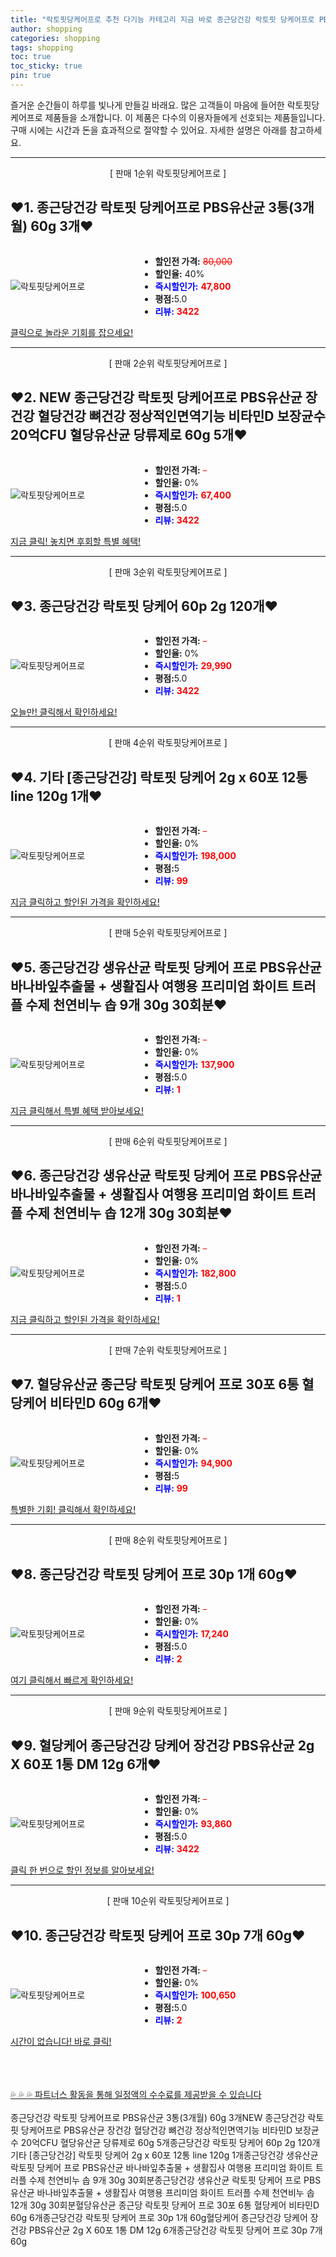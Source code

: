```yaml
---
title: "락토핏당케어프로 추천 다기능 카테고리 지금 바로 종근당건강 락토핏 당케어프로 PBS유산균 3통(3개월)"
author: shopping
categories: shopping
tags: shopping
toc: true
toc_sticky: true
pin: true
---
```

즐거운 순간들이 하루를 빛나게 만들길 바래요. 많은 고객들이 마음에 들어한 락토핏당케어프로 제품들을 소개합니다. 이 제품은 다수의 이용자들에게 선호되는 제품들입니다. 구매 시에는 시간과 돈을 효과적으로 절약할 수 있어요. 자세한 설명은 아래를 참고하세요.

---
<p class="toplist" style="margin: 0 auto; display: block; width: fit-content;">[ 판매 1순위 락토핏당케어프로 ]</p>

<h2><strong>❤️1. 종근당건강 락토핏 당케어프로 PBS유산균 3통(3개월) 60g 3개❤️</strong></h2>

<div style="display: flex; align-items: center;">
    <div style="flex: 0.4;">
        <img src="https://thumbnail6.coupangcdn.com/thumbnails/remote/230x230ex/image/vendor_inventory/79e6/27ba7e2475f26c8a35f790ddc77615d926b955b1bbd758a3d8b7146bd5a8.jpg" alt="락토핏당케어프로" style="max-width: 100%;">
    </div>
    <div style="flex: 0.6; margin-left: 10px;">
        <ul>
            <li><strong>할인전 가격:</strong> <del style="color: red;">80,000</del></li>
            <li><strong>할인율:</strong> 40%</li>
            <li><span style='color:blue'><strong>즉시할인가:</strong></span> <span style='color:red'><strong>47,800</strong></span></li>
            <li><strong>평점:</strong>5.0</li>
            <li><span style='color:blue'><strong>리뷰:</strong></span> <span style='color:red'><strong>3422</strong></span></li>
        </ul>
    </div>
</div>
<div class="center">
    <a href="https://selin100587.github.io?lptag=AF9450613&subid=githubio&pageKey=7893057219&traceid=V0-153&itemId=23110121630&vendorItemId=90789640012" class="myButton">
        클릭으로 놀라운 기회를 잡으세요!
    </a>
</div>


---
<p class="toplist" style="margin: 0 auto; display: block; width: fit-content;">[ 판매 2순위 락토핏당케어프로 ]</p>

<h2><strong>❤️2. NEW 종근당건강 락토핏 당케어프로 PBS유산균 장건강 혈당건강 뼈건강 정상적인면역기능 비타민D 보장균수 20억CFU 혈당유산균 당류제로 60g 5개❤️</strong></h2>

<div style="display: flex; align-items: center;">
    <div style="flex: 0.4;">
        <img src="https://thumbnail8.coupangcdn.com/thumbnails/remote/230x230ex/image/vendor_inventory/9c00/24f295860d4a5a718006c52ccf52ff3a6f922fe20f2f6f8383a6fbe0ea45.jpg" alt="락토핏당케어프로" style="max-width: 100%;">
    </div>
    <div style="flex: 0.6; margin-left: 10px;">
        <ul>
            <li><strong>할인전 가격:</strong> <del style="color: red;">-</del></li>
            <li><strong>할인율:</strong> 0%</li>
            <li><span style='color:blue'><strong>즉시할인가:</strong></span> <span style='color:red'><strong>67,400</strong></span></li>
            <li><strong>평점:</strong>5.0</li>
            <li><span style='color:blue'><strong>리뷰:</strong></span> <span style='color:red'><strong>3422</strong></span></li>
        </ul>
    </div>
</div>
<div class="center">
    <a href="https://selin100587.github.io?lptag=AF9450613&subid=githubio&pageKey=7893057219&traceid=V0-153&itemId=23389977307&vendorItemId=90587601731" class="myButton">
        지금 클릭! 놓치면 후회할 특별 혜택!
    </a>
</div>


---
<p class="toplist" style="margin: 0 auto; display: block; width: fit-content;">[ 판매 3순위 락토핏당케어프로 ]</p>

<h2><strong>❤️3. 종근당건강 락토핏 당케어 60p 2g 120개❤️</strong></h2>

<div style="display: flex; align-items: center;">
    <div style="flex: 0.4;">
        <img src="https://thumbnail10.coupangcdn.com/thumbnails/remote/230x230ex/image/vendor_inventory/0796/39fd5349e43ae96d4871f1866ebe3e70749b29b1395eef0a306c41ce5e7b.jpg" alt="락토핏당케어프로" style="max-width: 100%;">
    </div>
    <div style="flex: 0.6; margin-left: 10px;">
        <ul>
            <li><strong>할인전 가격:</strong> <del style="color: red;">-</del></li>
            <li><strong>할인율:</strong> 0%</li>
            <li><span style='color:blue'><strong>즉시할인가:</strong></span> <span style='color:red'><strong>29,990</strong></span></li>
            <li><strong>평점:</strong>5.0</li>
            <li><span style='color:blue'><strong>리뷰:</strong></span> <span style='color:red'><strong>3422</strong></span></li>
        </ul>
    </div>
</div>
<div class="center">
    <a href="https://selin100587.github.io?lptag=AF9450613&subid=githubio&pageKey=7893057219&traceid=V0-153&itemId=23457125792&vendorItemId=90558875780" class="myButton">
        오늘만! 클릭해서 확인하세요!
    </a>
</div>


---
<p class="toplist" style="margin: 0 auto; display: block; width: fit-content;">[ 판매 4순위 락토핏당케어프로 ]</p>

<h2><strong>❤️4. 기타 [종근당건강] 락토핏 당케어 2g x 60포 12통 line 120g 1개❤️</strong></h2>

<div style="display: flex; align-items: center;">
    <div style="flex: 0.4;">
        <img src="https://thumbnail7.coupangcdn.com/thumbnails/remote/230x230ex/image/vendor_inventory/8ba1/19881a8a655217f8a47ae80ada284fe568949fd91f49b728ada579af4af6.jpg" alt="락토핏당케어프로" style="max-width: 100%;">
    </div>
    <div style="flex: 0.6; margin-left: 10px;">
        <ul>
            <li><strong>할인전 가격:</strong> <del style="color: red;">-</del></li>
            <li><strong>할인율:</strong> 0%</li>
            <li><span style='color:blue'><strong>즉시할인가:</strong></span> <span style='color:red'><strong>198,000</strong></span></li>
            <li><strong>평점:</strong>5</li>
            <li><span style='color:blue'><strong>리뷰:</strong></span> <span style='color:red'><strong>99</strong></span></li>
        </ul>
    </div>
</div>
<div class="center">
    <a href="https://selin100587.github.io?lptag=AF9450613&subid=githubio&pageKey=7925920415&traceid=V0-153&itemId=22432227060&vendorItemId=90796019245" class="myButton">
        지금 클릭하고 할인된 가격을 확인하세요!
    </a>
</div>


---
<p class="toplist" style="margin: 0 auto; display: block; width: fit-content;">[ 판매 5순위 락토핏당케어프로 ]</p>

<h2><strong>❤️5. 종근당건강 생유산균 락토핏 당케어 프로 PBS유산균 바나바잎추출물 + 생활집사 여행용 프리미엄 화이트 트러플 수제 천연비누 솝 9개 30g 30회분❤️</strong></h2>

<div style="display: flex; align-items: center;">
    <div style="flex: 0.4;">
        <img src="https://thumbnail9.coupangcdn.com/thumbnails/remote/230x230ex/image/vendor_inventory/8d55/f3314d18d6f7dd6d4c1a33d80f83c1d7a286b68ceba3972f5277a760b276.png" alt="락토핏당케어프로" style="max-width: 100%;">
    </div>
    <div style="flex: 0.6; margin-left: 10px;">
        <ul>
            <li><strong>할인전 가격:</strong> <del style="color: red;">-</del></li>
            <li><strong>할인율:</strong> 0%</li>
            <li><span style='color:blue'><strong>즉시할인가:</strong></span> <span style='color:red'><strong>137,900</strong></span></li>
            <li><strong>평점:</strong>5.0</li>
            <li><span style='color:blue'><strong>리뷰:</strong></span> <span style='color:red'><strong>1</strong></span></li>
        </ul>
    </div>
</div>
<div class="center">
    <a href="https://selin100587.github.io?lptag=AF9450613&subid=githubio&pageKey=8221367358&traceid=V0-153&itemId=23630067705&vendorItemId=90443096280" class="myButton">
        지금 클릭해서 특별 혜택 받아보세요!
    </a>
</div>


---
<p class="toplist" style="margin: 0 auto; display: block; width: fit-content;">[ 판매 6순위 락토핏당케어프로 ]</p>

<h2><strong>❤️6. 종근당건강 생유산균 락토핏 당케어 프로 PBS유산균 바나바잎추출물 + 생활집사 여행용 프리미엄 화이트 트러플 수제 천연비누 솝 12개 30g 30회분❤️</strong></h2>

<div style="display: flex; align-items: center;">
    <div style="flex: 0.4;">
        <img src="https://thumbnail9.coupangcdn.com/thumbnails/remote/230x230ex/image/vendor_inventory/5f01/7da3a1128ca859cbf873f4534c78fc02a56bb78ac8a5aa0a16fd757332d1.png" alt="락토핏당케어프로" style="max-width: 100%;">
    </div>
    <div style="flex: 0.6; margin-left: 10px;">
        <ul>
            <li><strong>할인전 가격:</strong> <del style="color: red;">-</del></li>
            <li><strong>할인율:</strong> 0%</li>
            <li><span style='color:blue'><strong>즉시할인가:</strong></span> <span style='color:red'><strong>182,800</strong></span></li>
            <li><strong>평점:</strong>5.0</li>
            <li><span style='color:blue'><strong>리뷰:</strong></span> <span style='color:red'><strong>1</strong></span></li>
        </ul>
    </div>
</div>
<div class="center">
    <a href="https://selin100587.github.io?lptag=AF9450613&subid=githubio&pageKey=8221367358&traceid=V0-153&itemId=23630067703&vendorItemId=90443096249" class="myButton">
        지금 클릭하고 할인된 가격을 확인하세요!
    </a>
</div>


---
<p class="toplist" style="margin: 0 auto; display: block; width: fit-content;">[ 판매 7순위 락토핏당케어프로 ]</p>

<h2><strong>❤️7. 혈당유산균 종근당 락토핏 당케어 프로 30포 6통 혈당케어 비타민D 60g 6개❤️</strong></h2>

<div style="display: flex; align-items: center;">
    <div style="flex: 0.4;">
        <img src="https://thumbnail7.coupangcdn.com/thumbnails/remote/230x230ex/image/vendor_inventory/1ed2/a3c5be7bde0b4256acb892be3320a26f7db905ab58f16482030c9e9aafff.jpg" alt="락토핏당케어프로" style="max-width: 100%;">
    </div>
    <div style="flex: 0.6; margin-left: 10px;">
        <ul>
            <li><strong>할인전 가격:</strong> <del style="color: red;">-</del></li>
            <li><strong>할인율:</strong> 0%</li>
            <li><span style='color:blue'><strong>즉시할인가:</strong></span> <span style='color:red'><strong>94,900</strong></span></li>
            <li><strong>평점:</strong>5</li>
            <li><span style='color:blue'><strong>리뷰:</strong></span> <span style='color:red'><strong>99</strong></span></li>
        </ul>
    </div>
</div>
<div class="center">
    <a href="https://selin100587.github.io?lptag=AF9450613&subid=githubio&pageKey=8210459958&traceid=V0-153&itemId=23563395605&vendorItemId=90589361432" class="myButton">
        특별한 기회! 클릭해서 확인하세요!
    </a>
</div>


---
<p class="toplist" style="margin: 0 auto; display: block; width: fit-content;">[ 판매 8순위 락토핏당케어프로 ]</p>

<h2><strong>❤️8. 종근당건강 락토핏 당케어 프로 30p 1개 60g❤️</strong></h2>

<div style="display: flex; align-items: center;">
    <div style="flex: 0.4;">
        <img src="https://thumbnail7.coupangcdn.com/thumbnails/remote/230x230ex/image/vendor_inventory/9afd/b0d9fbce4257e2f449d60459623e46391b3a484a7d27fd0a6d10b119d1ff.jpg" alt="락토핏당케어프로" style="max-width: 100%;">
    </div>
    <div style="flex: 0.6; margin-left: 10px;">
        <ul>
            <li><strong>할인전 가격:</strong> <del style="color: red;">-</del></li>
            <li><strong>할인율:</strong> 0%</li>
            <li><span style='color:blue'><strong>즉시할인가:</strong></span> <span style='color:red'><strong>17,240</strong></span></li>
            <li><strong>평점:</strong>5.0</li>
            <li><span style='color:blue'><strong>리뷰:</strong></span> <span style='color:red'><strong>2</strong></span></li>
        </ul>
    </div>
</div>
<div class="center">
    <a href="https://selin100587.github.io?lptag=AF9450613&subid=githubio&pageKey=8211346526&traceid=V0-153&itemId=23570905363&vendorItemId=90596852820" class="myButton">
        여기 클릭해서 빠르게 확인하세요!
    </a>
</div>


---
<p class="toplist" style="margin: 0 auto; display: block; width: fit-content;">[ 판매 9순위 락토핏당케어프로 ]</p>

<h2><strong>❤️9. 혈당케어 종근당건강 당케어 장건강 PBS유산균 2g X 60포 1통 DM 12g 6개❤️</strong></h2>

<div style="display: flex; align-items: center;">
    <div style="flex: 0.4;">
        <img src="https://thumbnail10.coupangcdn.com/thumbnails/remote/230x230ex/image/vendor_inventory/6e26/119a5efacae4f341c0bdd35c80e260c80f10711d534df187038cfc1b3cc7.jpg" alt="락토핏당케어프로" style="max-width: 100%;">
    </div>
    <div style="flex: 0.6; margin-left: 10px;">
        <ul>
            <li><strong>할인전 가격:</strong> <del style="color: red;">-</del></li>
            <li><strong>할인율:</strong> 0%</li>
            <li><span style='color:blue'><strong>즉시할인가:</strong></span> <span style='color:red'><strong>93,860</strong></span></li>
            <li><strong>평점:</strong>5.0</li>
            <li><span style='color:blue'><strong>리뷰:</strong></span> <span style='color:red'><strong>3422</strong></span></li>
        </ul>
    </div>
</div>
<div class="center">
    <a href="https://selin100587.github.io?lptag=AF9450613&subid=githubio&pageKey=7893057219&traceid=V0-153&itemId=23098153158&vendorItemId=90609848486" class="myButton">
        클릭 한 번으로 할인 정보를 알아보세요!
    </a>
</div>


---
<p class="toplist" style="margin: 0 auto; display: block; width: fit-content;">[ 판매 10순위 락토핏당케어프로 ]</p>

<h2><strong>❤️10. 종근당건강 락토핏 당케어 프로 30p 7개 60g❤️</strong></h2>

<div style="display: flex; align-items: center;">
    <div style="flex: 0.4;">
        <img src="https://thumbnail6.coupangcdn.com/thumbnails/remote/230x230ex/image/vendor_inventory/2c2b/8848a25ecb8f8268b9528aecc938334c6d7995e947c1cb599db554b013fc.jpg" alt="락토핏당케어프로" style="max-width: 100%;">
    </div>
    <div style="flex: 0.6; margin-left: 10px;">
        <ul>
            <li><strong>할인전 가격:</strong> <del style="color: red;">-</del></li>
            <li><strong>할인율:</strong> 0%</li>
            <li><span style='color:blue'><strong>즉시할인가:</strong></span> <span style='color:red'><strong>100,650</strong></span></li>
            <li><strong>평점:</strong>5.0</li>
            <li><span style='color:blue'><strong>리뷰:</strong></span> <span style='color:red'><strong>2</strong></span></li>
        </ul>
    </div>
</div>
<div class="center">
    <a href="https://selin100587.github.io?lptag=AF9450613&subid=githubio&pageKey=8211346526&traceid=V0-153&itemId=23570905397&vendorItemId=90596852914" class="myButton">
        시간이 없습니다! 바로 클릭!
    </a>
</div>

<br><br><br>[💦 💦 💦 파트너스 활동을 통해 일정액의 수수료를 제공받을 수 있습니다](https://link.coupang.com/a/bcpT2c)<br><br>종근당건강 락토핏 당케어프로 PBS유산균 3통(3개월) 60g 3개NEW 종근당건강 락토핏 당케어프로 PBS유산균 장건강 혈당건강 뼈건강 정상적인면역기능 비타민D 보장균수 20억CFU 혈당유산균 당류제로 60g 5개종근당건강 락토핏 당케어 60p 2g 120개기타 [종근당건강] 락토핏 당케어 2g x 60포 12통 line 120g 1개종근당건강 생유산균 락토핏 당케어 프로 PBS유산균 바나바잎추출물 + 생활집사 여행용 프리미엄 화이트 트러플 수제 천연비누 솝 9개 30g 30회분종근당건강 생유산균 락토핏 당케어 프로 PBS유산균 바나바잎추출물 + 생활집사 여행용 프리미엄 화이트 트러플 수제 천연비누 솝 12개 30g 30회분혈당유산균 종근당 락토핏 당케어 프로 30포 6통 혈당케어 비타민D 60g 6개종근당건강 락토핏 당케어 프로 30p 1개 60g혈당케어 종근당건강 당케어 장건강 PBS유산균 2g X 60포 1통 DM 12g 6개종근당건강 락토핏 당케어 프로 30p 7개 60g